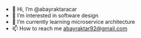 - 👋 Hi, I’m @abayraktaracar
- 👀 I’m interested in software design
- 🌱 I’m currently learning microservice architecture
- 📫 How to reach me abayraktar92@gmail.com

<!---
abayraktaracar is a ✨ special ✨ repository because its `README.md` (this file) appears on your GitHub profile.
You can click the Preview link to take a look at your changes.
--->
